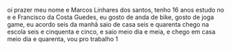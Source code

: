  oi prazer meu nome e Marcos Linhares 
 dos santos, tenho 16 anos estudo no
 e e Francisco da Costa Guedes, eu 
 gosto de anda de bike, gosto de joga
 game, eu acordo seis da manhã saio de 
 casa seis e quarenta chego na escola 
 seis e cinquenta e cinco, e saio 
 meio dia e meia, e chego em casa meio 
 dia e quarenta, vou pro trabalho 1
